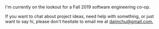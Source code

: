I'm currently on the lookout for a Fall 2019 software engineering co-op.


If you want to chat about project ideas, need help with something, or just want to say hi, please don't hesitate to email me at [dajinchu@gmail.com.](mailto:dajinchu@gmail.com)
